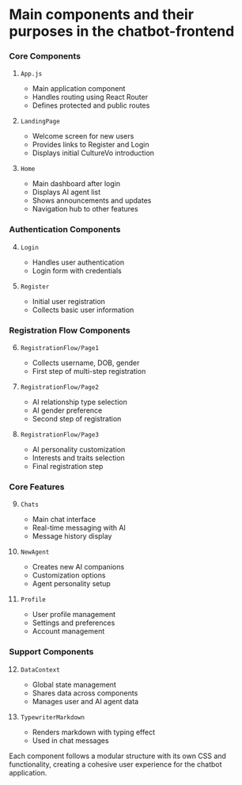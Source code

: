 # Main components and their purposes in the chatbot-frontend #

### Core Components

1. `App.js`
      - Main application component
      - Handles routing using React Router
      - Defines protected and public routes

2. `LandingPage`
      - Welcome screen for new users
      - Provides links to Register and Login
      - Displays initial CultureVo introduction

4. `Home`
      - Main dashboard after login
      - Displays AI agent list
      - Shows announcements and updates
      - Navigation hub to other features

### Authentication Components

4. `Login`
      - Handles user authentication
      - Login form with credentials

5. `Register`
      - Initial user registration
      - Collects basic user information

### Registration Flow Components

6. `RegistrationFlow/Page1`
      - Collects username, DOB, gender
      - First step of multi-step registration

7. `RegistrationFlow/Page2`
      - AI relationship type selection
      - AI gender preference
      - Second step of registration

8. `RegistrationFlow/Page3`
      - AI personality customization
      - Interests and traits selection
      - Final registration step

### Core Features

9. `Chats`
      - Main chat interface
      - Real-time messaging with AI
      - Message history display

10. `NewAgent`
      - Creates new AI companions
      - Customization options
      - Agent personality setup

11. `Profile`
      - User profile management
      - Settings and preferences
      - Account management

### Support Components

12. `DataContext`
      - Global state management
      - Shares data across components
      - Manages user and AI agent data

13. `TypewriterMarkdown`
      - Renders markdown with typing effect
      - Used in chat messages

Each component follows a modular structure with its own CSS and functionality, creating a cohesive user experience for the chatbot application.
